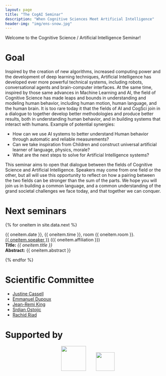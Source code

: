 ```yaml
---
layout: page
title: "The CogAI Seminar"
description: "When Cognitive Sciences Meet Artificial Intelligence"
header-img: "img/ens-snow.jpg"
---
```


Welcome to the Cognitive Science / Artificial Intelligence Seminar!



Goal
============================

Inspired by the creation of new algorithms, increased computing power and the development of deep learning techniques, Artificial Intelligence has developed ever more powerful technical systems, including robots, conversational agents and brain-computer interfaces. At the same time, inspired by those same advances in Machine Learning and AI, the field of Cognitive Science has made leaps and bounds in understanding and modeling human behavior, including human motion, human language, and the human brain.
It is too rare today it that the fields of AI and CogSci join in a dialogue to together develop better methodologies and produce better results, both in understanding human behavior, and in building systems that interact with humans.
Example of potential synergies:
- How can we use AI systems to better understand Human behavior through automatic and reliable measurements?
- Can we take inspiration from Children and construct universal artificial learner of language, physics, morale?
- What are the next steps to solve for Artificial Intelligence systems?


This seminar aims to open that dialogue between the fields of Cognitive Science and Artificial Intelligence. Speakers may come from one field or the other, but all will use this opportunity to reflect on how a pairing between the two fields can be stronger than the sum of the parts. We hope you will join us in building a common language, and a common understanding of the grand societal challenges we face today, and that together we can conquer.


Next seminars
===========================


{% for oneitem in site.data.next %}
<p>
  {{ oneitem.date }}, {{ oneitem.time }}, room {{ oneitem.room }}.<br/>
  <a href="{{ oneitem.url }}">{{ oneitem.speaker }}</a>  ({{ oneitem.affiliation }})<br/>
  <b>Title:</b> <i>{{ oneitem.title }}</i><br/>
  <b>Abstract:</b> {{ oneitem.abstract }}
  </p>
{% endfor %}


Scientific Committee
============================

- [Justine Cassell](http://www.justinecassell.com/)
- [Emmanuel Dupoux](http://www.lscp.net/persons/dupoux/indexfr.html)
- [Jean-Remi King](https://kingjr.github.io/)
- [Srdjan Ostojic](https://lnc2.dec.ens.fr/en/member/655/srdjan-ostojic)
- [Rachid Riad](https://rachine.github.io/)


Supported by
===========================


<p align="center">
<!--
<a href="http://www.enpc.fr/"><img height="90" src="http://www.enpc.fr/sites/all/themes/enpc/images/logo.svg"/></a> -->
&nbsp;&nbsp;&nbsp;&nbsp;&nbsp;&nbsp;
<a href="http://www.ens.fr">
<img height="80" src="img/logo-ens.jpg"/></a>
&nbsp;&nbsp;&nbsp;&nbsp;&nbsp;&nbsp;
<a href="https://prairie-institute.fr">
<img height="60" src="img/logo-prairie.png"/></a>



</p>
